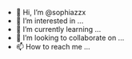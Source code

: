 - 👋 Hi, I’m @sophiazzx
- 👀 I’m interested in ...
- 🌱 I’m currently learning ...
- 💞️ I’m looking to collaborate on ...
- 📫 How to reach me ...

<!---
sophiazzx/sophiazzx is a ✨ special ✨ repository because its `README.md` (this file) appears on your GitHub profile.
You can click the Preview link to take a look at your changes.
--->
